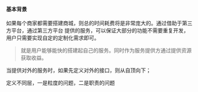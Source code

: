 #### 基本背景
如果每个商家都需要搭建商城，则总的时间耗费将是非常庞大的。通过借助于第三方平台，通过第三方平台
提供的服务，可以保证大部分的功能不需要重复开发，用户只需要实现自定的定制化需求即可。

> 就是用户能够能快的搭建起自己的服务。同时作为服务提供方通过提供资源获取收益。

当提供对外的服务时，如果先定义对外的接口，则从自顶向下；

定义不同层，一是粒度的问题，二是职责的问题
